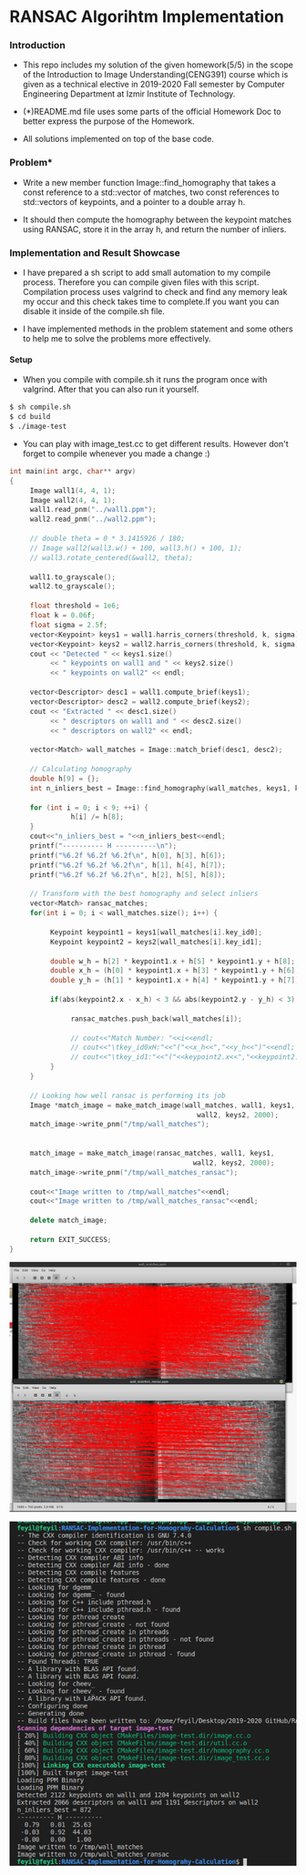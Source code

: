 # RANSAC Algorihtm Implementation

### Introduction

* This repo includes my solution of the given homework(5/5) in the scope of the Introduction to Image Understanding(CENG391) course which is given as a technical elective in 2019-2020 Fall semester by Computer Engineering Department at Izmir Institute of Technology.

* (*)README.md file uses some parts of the official Homework Doc to better express the purpose of the Homework.

* All solutions implemented on top of the base code.


### Problem*

* Write a new member function Image::find_homography that takes a const reference to a std::vector of matches, two const references to std::vectors of keypoints, and a pointer to a double array h.

* It should then compute the homography between the keypoint matches using RANSAC, store it in the array h, and return the number of inliers.

### Implementation and Result Showcase

* I have prepared a sh script to add small automation to my compile process. Therefore you can compile given files with this script. Compilation process uses valgrind to check and find any memory leak my occur and this check takes time to complete.If you want you can disable it inside of the compile.sh file.

* I have implemented methods in the problem statement and some others to help me to solve the problems more effectively.

#### Setup

* When you compile with compile.sh it runs the program once with valgrind. After that you can also run it yourself.

```bash
$ sh compile.sh
$ cd build
$ ./image-test
```

* You can play with image_test.cc to get different results. However don't forget to compile whenever you made a change :)

```C++
int main(int argc, char** argv)
{
     Image wall1(4, 4, 1);
     Image wall2(4, 4, 1);
     wall1.read_pnm("../wall1.ppm");
     wall2.read_pnm("../wall2.ppm");

     // double theta = 0 * 3.1415926 / 180;
     // Image wall2(wall3.w() + 100, wall3.h() + 100, 1);
     // wall3.rotate_centered(&wall2, theta);

     wall1.to_grayscale();
     wall2.to_grayscale();

     float threshold = 1e6;
     float k = 0.06f;
     float sigma = 2.5f;
     vector<Keypoint> keys1 = wall1.harris_corners(threshold, k, sigma);
     vector<Keypoint> keys2 = wall2.harris_corners(threshold, k, sigma);
     cout << "Detected " << keys1.size()
          << " keypoints on wall1 and " << keys2.size()
          << " keypoints on wall2" << endl;

     vector<Descriptor> desc1 = wall1.compute_brief(keys1);
     vector<Descriptor> desc2 = wall2.compute_brief(keys2);
     cout << "Extracted " << desc1.size()
          << " descriptors on wall1 and " << desc2.size()
          << " descriptors on wall2" << endl;

     vector<Match> wall_matches = Image::match_brief(desc1, desc2);

     // Calculating homography
     double h[9] = {};
     int n_inliers_best = Image::find_homography(wall_matches, keys1, keys2, h);

     for (int i = 0; i < 9; ++i) {
               h[i] /= h[8];
     }
     cout<<"n_inliers_best = "<<n_inliers_best<<endl;
     printf("---------- H ----------\n");
     printf("%6.2f %6.2f %6.2f\n", h[0], h[3], h[6]);
     printf("%6.2f %6.2f %6.2f\n", h[1], h[4], h[7]);
     printf("%6.2f %6.2f %6.2f\n", h[2], h[5], h[8]);

     // Transform with the best homography and select inliers
     vector<Match> ransac_matches;
     for(int i = 0; i < wall_matches.size(); i++) {

          Keypoint keypoint1 = keys1[wall_matches[i].key_id0];
          Keypoint keypoint2 = keys2[wall_matches[i].key_id1];

          double w_h = h[2] * keypoint1.x + h[5] * keypoint1.y + h[8];
          double x_h = (h[0] * keypoint1.x + h[3] * keypoint1.y + h[6]) / w_h;
          double y_h = (h[1] * keypoint1.x + h[4] * keypoint1.y + h[7]) / w_h;

          if(abs(keypoint2.x - x_h) < 3 && abs(keypoint2.y - y_h) < 3) {
               
               ransac_matches.push_back(wall_matches[i]);

               // cout<<"Match Number: "<<i<<endl;
               // cout<<"\tkey_id0xH:"<<"("<<x_h<<","<<y_h<<")"<<endl;
               // cout<<"\tkey_id1:"<<"("<<keypoint2.x<<","<<keypoint2.y<<")"<<endl<<endl;
          }
     }

     // Looking how well ransac is performing its job
     Image *match_image = make_match_image(wall_matches, wall1, keys1,
                                              wall2, keys2, 2000);
     match_image->write_pnm("/tmp/wall_matches");
     

     match_image = make_match_image(ransac_matches, wall1, keys1,
                                             wall2, keys2, 2000);
     match_image->write_pnm("/tmp/wall_matches_ransac");

     cout<<"Image written to /tmp/wall_matches"<<endl;
     cout<<"Image written to /tmp/wall_matches_ransac"<<endl;

     delete match_image;

     return EXIT_SUCCESS;
}
```

![alt text](https://github.com/feyil/RANSAC-Implementation-for-Homograhy-Calculation/blob/master/screenshots/ransac-result.png "ransac-result")

![alt text](https://github.com/feyil/RANSAC-Implementation-for-Homograhy-Calculation/blob/master/screenshots/ransac-compile.png "ransac-compile")